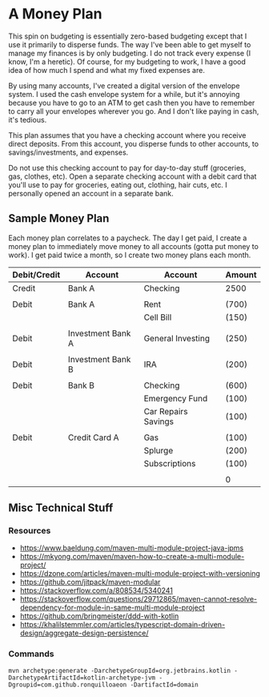 # A Money Plan
This spin on budgeting is essentially zero-based budgeting except that I use it primarily to disperse funds. The way
I've been able to get myself to manage my finances is by only budgeting. I do not track every expense (I know,
I'm a heretic). Of course, for my budgeting to work, I have a good idea of how much I spend and what my fixed expenses
are.

By using many accounts, I've created a digital version of the envelope system. I used the cash envelope system for a
while, but it's annoying because you have to go to an ATM to get cash then you have to remember to carry all your
envelopes wherever you go. And I don't like paying in cash, it's tedious.

This plan assumes that you have a checking account where you receive direct deposits. From this account, you disperse
funds to other accounts, to savings/investments, and expenses.

Do not use this checking account to pay for day-to-day stuff (groceries, gas, clothes, etc). Open a separate checking
account with a debit card that you'll use to pay for groceries, eating out, clothing, hair cuts, etc. I personally
opened an account in a separate bank.

## Sample Money Plan
Each money plan correlates to a paycheck. The day I get paid, I create a money plan to immediately move money to all
accounts (gotta put money to work). I get paid twice a month, so I create two money plans each month.

| Debit/Credit | Account           | Account             | Amount |
|--------------|-------------------|---------------------|--------|
| Credit       | Bank A            | Checking            | 2500   |
|              |                   |                     |        |
| Debit        | Bank A            | Rent                | (700)  |
|              |                   | Cell Bill           | (150)  |
|              |                   |                     |        |
| Debit        | Investment Bank A | General Investing   | (250)  |
|              |                   |                     |        |
| Debit        | Investment Bank B | IRA                 | (200)  |
|              |                   |                     |        |
| Debit        | Bank B            | Checking            | (600)  |
|              |                   | Emergency Fund      | (100)  |
|              |                   | Car Repairs Savings | (100)  |
|              |                   |                     |        |
| Debit        | Credit Card A     | Gas                 | (100)  |
|              |                   | Splurge             | (200)  |
|              |                   | Subscriptions       | (100)  |
|              |                   |                     |        |
|              |                   |                     | 0      |

## Misc Technical Stuff

### Resources
- https://www.baeldung.com/maven-multi-module-project-java-jpms
- https://mkyong.com/maven/maven-how-to-create-a-multi-module-project/
- https://dzone.com/articles/maven-multi-module-project-with-versioning
- https://github.com/jitpack/maven-modular
- https://stackoverflow.com/a/808534/5340241
- https://stackoverflow.com/questions/29712865/maven-cannot-resolve-dependency-for-module-in-same-multi-module-project
- https://github.com/bringmeister/ddd-with-kotlin
- https://khalilstemmler.com/articles/typescript-domain-driven-design/aggregate-design-persistence/

### Commands
`mvn archetype:generate -DarchetypeGroupId=org.jetbrains.kotlin -DarchetypeArtifactId=kotlin-archetype-jvm -Dgroupid=com.github.ronquilloaeon -DartifactId=domain`
